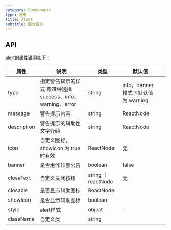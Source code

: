 ```yaml
---
category: Components
type: 通用
title: Alert
subtitle: 警告提示
---
```


## API


alert的属性说明如下：

| 属性 | 说明 | 类型 | 默认值 |  |
| --- | --- | --- | --- | --- |
| type | 指定警告提示的样式 有四种选择 success、info、warning、error| string | info，banner 模式下默认值为 warning |
| message | 警告提示内容 | string | ReactNode |  |
| description | 警告提示的辅助性文字介绍  | string|ReactNode |  |
| icon | 自定义图标，showIcon 为 true 时有效 | ReactNode | 无|
| banner | 是否用作顶部公告 | boolean | false |
| closeText | 自定义关闭按钮 | string ｜ reactNode | 无 |
| closable | 是否显示辅助图标 | ReactNode | <Icon type="exclamation-circle" /> |
| showIcon | 是否显示辅助图标 | boolean  |
| style | alert样式 | object | - |
|className| 自定义类 | string|
